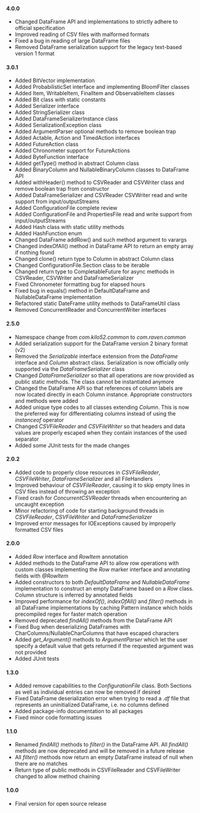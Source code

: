 #### 4.0.0
* Changed DataFrame API and implementations to strictly adhere to official specification
* Improved reading of CSV files with malformed formats
* Fixed a bug in reading of large DataFrame files
* Removed DataFrame serialization support for the legacy text-based version 1 format

#### 3.0.1
* Added BitVector implementation
* Added ProbabilisticSet interface and implementing BloomFilter classes 
* Added Item, WritableItem, FinalItem and ObservableItem classes
* Added Bit class with static constants
* Added Serializer interface
* Added StringSerializer class
* Added DataFrameSerializerInstance class
* Added SerializationException class
* Added ArgumentParser optional methods to remove boolean trap
* Added Actable, Action and TimedAction interfaces
* Added FutureAction class
* Added Chronometer support for FutureActions
* Added ByteFunction interface
* Added getType() method in abstract Column class
* Added BinaryColumn and NullableBinaryColumn classes to DataFrame API
* Added withHeader() method to CSVReader and CSVWriter class and remove boolean trap from constructor
* Added DataFrameSerializer and CSVReader CSVWriter read and write support from input/outputStreams
* Added ConfigurationFile complete review
* Added ConfigurationFile and PropertiesFile read and write support from input/outputStreams
* Added Hash class with static utility methods
* Added HashFunction enum
* Changed DataFrame addRow() and such method argument to varargs
* Changed indexOfAll() method in DataFrame API to return an empty array if nothing found
* Changed clone() return type to Column in abstract Column class
* Changed ConfigurationFile.Section class to be iterable
* Changed return type to CompletableFuture for async methods in CSVReader, CSVWriter and DataFrameSerializer
* Fixed Chronometer formatting bug for elapsed hours
* Fixed bug in equals() method in DefaultDataFrame and NullableDataFrame implementation
* Refactored static DateFrame utility methods to DataFrameUtil class
* Removed ConcurrentReader and ConcurrentWriter interfaces

#### 2.5.0
* Namespace change from *com.kilo52.common* to *com.raven.common*
* Added serialization support for the DataFrame version 2 binary format (v2)
* Removed the *Serializable* interface extension from the *DataFrame* interface and *Column* abstract class. Serialization is now officially only supported via the *DataFrameSerializer* class
* Changed *DataFrameSerializer* so that all operations are now provided as public static methods. The class cannot be instantiated anymore
* Changed the DataFrame API so that references of column labels are now located directly in each Column instance. Appropriate constructors and methods were added
* Added unique type codes to all classes extending *Column*. This is now the preferred way for differentiating columns instead of using the *instanceof* operator
* Changed *CSVFileReader* and *CSVFileWriter* so that headers and data values are properly escaped when they contain instances of the used separator
* Added some JUnit tests for the made changes

#### 2.0.2
* Added code to properly close resources in *CSVFileReader*, *CSVFileWriter*, *DataFrameSerializer* and all FileHandlers
* Improved behaviour of *CSVFileReader*, causing it to skip empty lines in CSV files instead of throwing an exception
* Fixed crash for *ConcurrentCSVReader* threads when encountering an uncaught exception
* Minor refactoring of code for starting background threads in *CSVFileReader*, *CSVFileWriter* and *DataFrameSerializer*
* Improved error messages for IOExceptions caused by improperly formatted CSV files

#### 2.0.0
* Added *Row* interface and *RowItem* annotation
* Added methods to the DataFrame API to allow row operations with custom classes implementing the *Row* marker interface and annotating fields with *@RowItem*
* Added constructors to both *DefaultDataFrame* and *NullableDataFrame* implementation to construct an empty DataFrame based on a *Row* class. Column structure is inferred by annotated fields
* Improved performance for *indexOf()*, *indexOfAll()* and *filter()* methods in all DataFrame implementations by caching Pattern instance which holds precompiled regex for faster match operation
* Removed deprecated *findAll()* methods from the DataFrame API
* Fixed Bug when deserializing DataFrames with CharColumns/NullableCharColumns that have escaped characters
* Added *get_Argument()* methods to *ArgumentParser* which let the user specify a default value that gets returned if the requested argument was not provided
* Added JUnit tests

#### 1.3.0
* Added remove capabilities to the *ConfigurationFile* class. Both Sections as well as individual entries can now be removed if desired
* Fixed DataFrame deserialization error when trying to read a *.df* file that represents an uninitialized DataFrame, i.e. no columns defined
* Added package-info documentation to all packages
* Fixed minor code formatting issues

#### 1.1.0
* Renamed *findAll()* methods to *filter()* in the DataFrame API. All *findAll()* methods are now deprecated and will be removed in a future release
* All *filter()* methods now return an empty DataFrame instead of null when there are no matches
* Return type of public methods in CSVFileReader and CSVFileWriter changed to allow method chaining

#### 1.0.0 
* Final version for open source release

